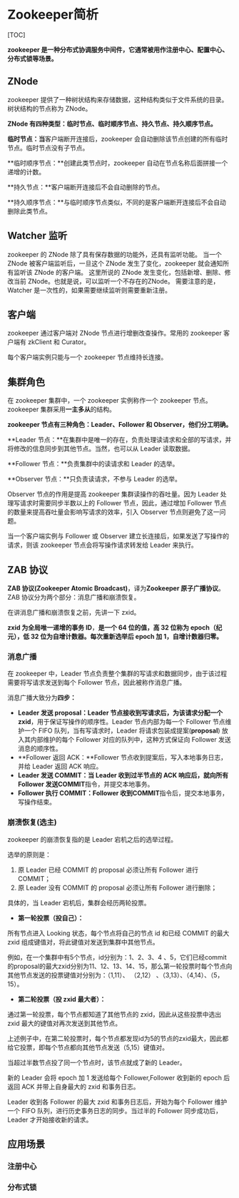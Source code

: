 # Zookeeper简析

[TOC]

**zookeeper 是一种分布式协调服务中间件，它通常被用作注册中心、配置中心、分布式锁等场景。** 

## ZNode

zookeeper 提供了一种树状结构来存储数据，这种结构类似于文件系统的目录。树状结构的节点称为 ZNode。

**ZNode 有四种类型：临时节点、临时顺序节点、持久节点、持久顺序节点。**

**临时节点：当**客户端断开连接后，zookeeper 会自动删除该节点创建的所有临时节点。临时节点没有子节点。

**临时顺序节点：**创建此类节点时，zookeeper 自动在节点名称后面拼接一个递增的计数。

**持久节点：**客户端断开连接后不会自动删除的节点。

**持久顺序节点：**与临时顺序节点类似，不同的是客户端断开连接后不会自动删除此类节点。

## Watcher 监听

zookeeper 的 ZNode 除了具有保存数据的功能外，还具有监听功能。
当一个 ZNode 被客户端监听后，一旦这个 ZNode 发生了变化，zookeeper 就会通知所有监听该 ZNode 的客户端。
这里所说的 ZNode 发生变化，包括新增、删除、修改当前 ZNode。也就是说，可以监听一个不存在的ZNode。
需要注意的是，Watcher 是一次性的，如果需要继续监听则需要重新注册。

## 客户端

zookeeper 通过客户端对 ZNode 节点进行增删改查操作。常用的 zookeeper 客户端有 zkClient 和 Curator。

每个客户端实例只能与一个 zookeeper 节点维持长连接。

## 集群角色

在 zookeeper 集群中，一个 zookeeper 实例称作一个 zookeeper 节点。zookeeper 集群采用**一主多从**的结构。

**zookeeper 节点有三种角色：Leader、Follower 和 Observer，他们分工明确。**

**Leader 节点：**在集群中是唯一的存在，负责处理读请求和全部的写请求，并将修改的信息同步到其他节点。当然，也可以从 Leader 读取数据。

**Follower 节点：**负责集群中的读请求和 Leader 的选举。

**Observer 节点：**只负责读请求，不参与 Leader 的选举。

Observer 节点的作用是提高 zookeeper 集群读操作的吞吐量。因为 Leader 处理写请求时需要同步半数以上的 Follower 节点，因此，通过增加 Follower 节点的数量来提高吞吐量会影响写请求的效率，引入 Observer 节点则避免了这一问题。

当一个客户端实例与 Follower 或 Observer 建立长连接后，如果发送了写操作的请求，则该 zookeeper 节点会将写操作请求转发给 Leader 来执行。

## ZAB 协议

**ZAB 协议(Zookeeper Atomic Broadcast)**，译为**Zookeeper 原子广播协议**。ZAB 协议分为两个部分：消息广播和崩溃恢复。

在讲消息广播和崩溃恢复之前，先讲一下 zxid。

**zxid 为全局唯一递增的事务 ID**，**是一个 64 位的值，高 32 位称为 epoch（纪元），低 32 位为自增计数器。每次重新选举后 epoch 加 1，自增计数器归零。**

### 消息广播

在 zookeeper 中，Leader 节点负责整个集群的写请求和数据同步，由于该过程需要将写请求发送到每个 Follower 节点，因此被称作消息广播。

消息广播大致分为**四步：**


* **Leader 发送 proposal：**Leader 节点接收到写请求后，为该请求分配一个**zxid**，用于保证写操作的顺序性。Leader 节点内部为每一个 Follower 节点维护一个 FIFO 队列，当有写请求时，Leader 将请求包装成提案(**proposal**) 放入其内部维护的每个 Follower 对应的队列中，这种方式保证向 Follower 发送消息的顺序性。
* **Follower 返回 ACK：**Follower 节点收到提案后，写入本地事务日志，并给 Leader 返回 ACK 响应。
* **Leader 发送 COMMIT：**当 Leader 收到过半节点的 ACK 响应后，就向所有 Follower 发送**COMMIT**指令，并提交本地事务。
* **Follower 执行 COMMIT：**Follower 收到**COMMIT**指令后，提交本地事务，写操作结束。
### 崩溃恢复(选主)

zookeeper 的崩溃恢复指的是 Leader 宕机之后的选举过程。

选举的原则是：


1. 原 Leader 已经 COMMIT 的 proposal 必须让所有 Follower 进行 COMMIT；
2. 原 Leader 没有 COMMIT 的 proposal 必须让所有 Follower 进行删除；

具体的，当 Leader 宕机后，集群会经历两轮投票。


* **第一轮投票（投自己）：**

所有节点进入 Looking 状态，每个节点将自己的节点 id 和已经 COMMIT 的最大 zxid 组成键值对，将此键值对发送到集群中其他节点。

例如，在一个集群中有5个节点，id分别为：1、2、3、4 、5，它们已经commit的proposal的最大zxid分别为11、12、13、14、15，那么第一轮投票时每个节点向其他节点发送的投票键值对分别为：（1,11）、 （2,12） 、（3,13）、（4,14）、（5，15）。

* **第二轮投票（投 zxid 最大者）：**

通过第一轮投票，每个节点都知道了其他节点的 zxid，因此从这些投票中选出 zxid 最大的键值对再次发送到其他节点。

上述例子中，在第二轮投票时，每个节点都发现id为5的节点的zxid最大，因此都给它投票，即每个节点都向其他节点发送（5,15）键值对。

当超过半数节点投了同一个节点时，该节点就成了新的 Leader。

新的 Leader 会将 epoch 加 1 发送给每个 Follower,Follower 收到新的 epoch 后返回 ACK 并带上自身最大的 zxid 和事务日志。

Leader 收到各 Follower 的最大 zxid 和事务日志后，开始为每个 Follower 维护一个 FIFO 队列，进行历史事务日志的同步。当过半的 Follower 同步成功后，Leader 才开始接收新的请求。



## 应用场景

### 注册中心



### 分布式锁

